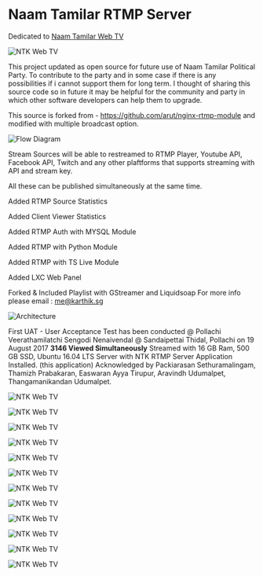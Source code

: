 

# Naam Tamilar RTMP Server
Dedicated to [Naam Tamilar Web TV](http://tv.naamtamilar.org)

![NTK Web TV](https://github.com/karthikindia/ntkrtmpserver/blob/master/ntkwebtv.png)

This project updated as open source for future use of Naam Tamilar Political Party.
To contribute to the party and in some case if there is any possibilities if i cannot support them for long term.
I thought of sharing this source code so in future it may be helpful for the community and party in which other software developers can help them to upgrade.

This source is forked from - https://github.com/arut/nginx-rtmp-module
and modified with multiple broadcast option.

![Flow Diagram](https://github.com/karthikindia/ntkrtmpserver/blob/master/flowdiagram.png)

Stream Sources will be able to restreamed to RTMP Player, Youtube API, Facebook API, Twitch and any other plaftforms that supports streaming with API and stream key. 

All these can be published simultaneously at the same time.

Added RTMP Source Statistics 

Added Client Viewer Statistics

Added RTMP Auth with MYSQL Module

Added RTMP with Python Module

Added RTMP with TS Live Module

Added LXC Web Panel

Forked & Included Playlist with GStreamer and Liquidsoap
For more info please email :  me@karthik.sg

![Architecture](https://github.com/karthikindia/ntkrtmpserver/blob/master/architecture.png)

First UAT - User Acceptance Test has been conducted @ Pollachi
Veerathamilatchi Sengodi Nenaivendal @ Sandaipettai Thidal, Pollachi on 19 August 2017
**3146 Viewed Simultaneously**
Streamed with 16 GB Ram, 500 GB SSD, Ubuntu 16.04 LTS Server with NTK RTMP Server Application Installed. (this application)
Acknowledged by Packiarasan Sethuramalingam, Thamizh Prabakaran, Easwaran Ayya Tirupur, Aravindh Udumalpet, Thangamanikandan Udumalpet.

![NTK Web TV](https://github.com/karthikindia/ntkrtmpserver/blob/master/Screenshot%20from%202017-08-20%2003-06-38.png)

![NTK Web TV](https://github.com/karthikindia/ntkrtmpserver/blob/master/acknowledgements.png)

![NTK Web TV](https://github.com/karthikindia/ntkrtmpserver/blob/master/architecture.png)

![NTK Web TV](https://github.com/karthikindia/ntkrtmpserver/blob/master/screenshot03.png)

![NTK Web TV](https://github.com/karthikindia/ntkrtmpserver/blob/master/screenshot02.png)

![NTK Web TV](https://github.com/karthikindia/ntkrtmpserver/blob/master/screenshot01s.png)

![NTK Web TV](https://github.com/karthikindia/ntkrtmpserver/blob/master/rtmpntk.png)

![NTK Web TV](https://github.com/karthikindia/ntkrtmpserver/blob/master/nginxrtmpgui.png)

![NTK Web TV](https://github.com/karthikindia/ntkrtmpserver/blob/master/load.jpg)

![NTK Web TV](https://github.com/karthikindia/ntkrtmpserver/blob/master/diagram.jpg)

![NTK Web TV](https://github.com/karthikindia/ntkrtmpserver/blob/master/configure.png)

![NTK Web TV](https://github.com/karthikindia/ntkrtmpserver/blob/master/commands.jpg)










